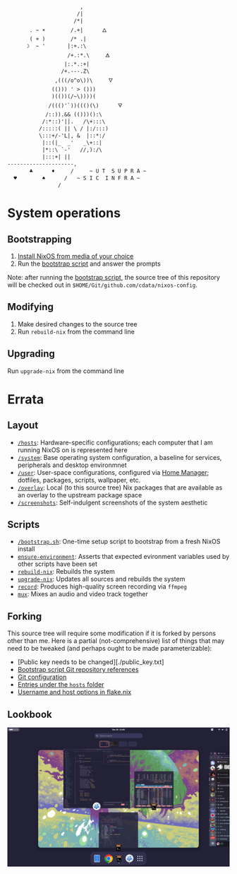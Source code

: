 ```


                       ,
                      /|
                     /*|         
       . ~ ☀        /.+|      🜂
       ( + )        /* .|
      ☽  ~ '       |:+.:\         
                   /+.:*.\     🜁
                  |:.*.:+|      
                 /+.---.Z\      
               ,(((/o^o\))\     🜄
              (())) ' > ()))       
              )(())(/~\))))(
             /((()'`))((()(\)      🜃
            /::)).&& (()))():\
           /:*::)'||.   /\+:::\
          /:::::( || \ / |:/:::)
          \:::+/-'L|, &  |::*:/
           |::(|_  _'   _\+::|
           |*::\ `-'   //,):/\
           |:::+| ||   
---------------------,
       ♣      ♦     /     ~ U T  S U P R A ~
  ♥        ♠      /   ~ S I C  I N F R A ~
                / 
```

# System operations

## Bootstrapping

1. [Install NixOS from media of your choice][NixOS Download]
2. Run the [bootstrap script] and answer the prompts

Note: after running the [bootstrap script], the source tree of this repository will be checked out in `$HOME/Git/github.com/cdata/nixos-config`.

## Modifying

1. Make desired changes to the source tree
2. Run `rebuild-nix` from the command line

## Upgrading

Run `upgrade-nix` from the command line

# Errata

## Layout

- [`/hosts`]: Hardware-specific configurations; each computer that I am running NixOS on is represented here
- [`/system`]: Base operating system configuration, a baseline for services, peripherals and desktop environmnet
- [`/user`]: User-space configurations, configured via [Home Manager]; dotfiles, packages, scripts, wallpaper, etc.
- [`/overlay`]: Local (to this source tree) Nix packages that are available as an overlay to the upstream package space
- [`/screenshots`]: Self-indulgent screenshots of the system aesthetic

## Scripts

- [`/bootstrap.sh`][bootstrap script]: One-time setup script to bootstrap from a fresh NixOS install
- [`ensure-environment`]: Asserts that expected evironment variables used by other scripts have been set
- [`rebuild-nix`]: Rebuilds the system
- [`upgrade-nix`]: Updates all sources and rebuilds the system
- [`record`]: Produces high-quality screen recording via `ffmpeg`
- [`mux`]: Mixes an audio and video track together

## Forking

This source tree will require some modification if it is forked by persons other
than me. Here is a partial (not-comprehensive) list of things that may need to
be tweaked (and perhaps ought to be made parameterizable):

- [Public key needs to be changed][./public_key.txt]
- [Bootstrap script Git repository references][bootstrap script]
- [Git configuration](./modules/user/packages/git.nix)
- [Entries under the `hosts` folder](./hosts)
- [Username and host options in flake.nix](./flake.nix)

## Lookbook

![System as of December 20th, 2024](./screenshots/12-20-2024.png)

[NixOS Download]: https://nixos.org/download/
[bootstrap script]: ./bootstrap.sh
[`ensure-environment`]: ./user/scripts/ensure-environment.sh
[`upgrade-nix`]: ./user/scripts/upgrade-nix.sh
[`rebuild-nix`]: ./user/scripts/rebuild-nix.sh
[`record`]: ./user/scripts/rebuild-nix.sh
[`mux`]: ./user/scripts/mux.sh
[`/hosts`]: ./hosts
[`/system`]: ./system
[`/user`]: ./user
[`/overlay`]: ./overlay
[`/screenshots`]: ./screenshots
[Home Manager]: https://nix-community.github.io/home-manager/ 
